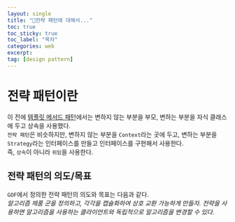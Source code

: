 ```yaml
---
layout: single
title: "📘전략 패턴에 대해서..."
toc: true
toc_sticky: true
toc_label: "목차"
categories: web
excerpt:
tag: [design pattern]
---
```


# 전략 패턴이란
이 전에 [템플릿 메서드 패턴](https://hellojunho.github.io/web/TemplateMethodPattern/)에서는 변하지 않는 부분을 부모, 변하는 부분을 자식 클래스에 두고 상속을 사용했다.  
`전략 패턴`은 비슷하지만, 변하지 않는 부분을 `Context`라는 곳에 두고, 변하는 부분을 `Strategy`라는 인터페이스를 만들고 인터페이스를 구현해서 사용한다.  
즉, `상속`이 아니라 `위임`을 사용한다.  

## 전략 패턴의 의도/목표
`GOF`에서 정의한 전략 패턴의 의도와 목표는 다음과 같다.  
*알고리즘 제품 군을 정의하고, 각각을 캡슐화하여 상호 교환 가능하게 만들자. 전략을 사용하면 알고리즘을 사용하는 클라이언트와 독립적으로 알고리즘을 변경할 수 있다.*  

